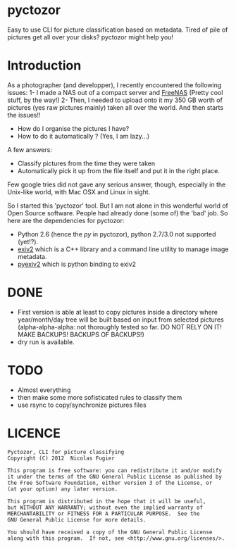 pyctozor
========

Easy to use CLI for picture classification based on metadata.
Tired of pile of pictures get all over your disks? pyctozor might help you!

Introduction
============

As a photographer (and developper), I recently encountered the following issues:
<background>
    1- I made a NAS out of a compact server and [FreeNAS](http://freenas.org/ "FreeNAS") (Pretty cool stuff, by the way!)
    2- Then, I needed to upload onto it my 350 GB worth of pictures (yes raw pictures mainly) taken all over the world.
</background>
And then starts the issues!! 
- How do I organise the pictures I have?
- How to do it automatically ? (Yes, I am lazy...)

A few answers:
- Classify pictures from the time they were taken
- Automatically pick it up from the file itself and put it in the right place.

Few google tries did not gave any serious answer, though, especially in the Unix-like world, with Mac OSX and Linux in sight.

So I started this 'pyctozor' tool. But I am not alone in this wonderful world of Open Source software. People had already done (some of) the 'bad' job.
So here are the dependencies for pyctozor:
- Python 2.6 (hence the _py_ in pyctozor), python 2.7/3.0 not supported (yet!?).
- [exiv2](http://www.exiv2.org/ "exiv2") which is a C++ library and a command line utility to manage image metadata.
- [pyexiv2](http://tilloy.net/dev/pyexiv2/ "pyexiv2") which is python binding to exiv2 

DONE
====
- First version is able at least to copy pictures inside a directory where year/month/day tree will be built based on input from selected pictures (alpha-alpha-alpha: not thoroughly tested so far. DO NOT RELY ON IT! MAKE BACKUPS! BACKUPS OF BACKUPS!)
- dry run is available.

TODO
====
- Almost everything
- then make some more sofisticated rules to classify them
- use rsync to copy/synchronize pictures files

LICENCE
=======

    Pyctozor, CLI for picture classifying
    Copyright (C) 2012  Nicolas Fugier

    This program is free software: you can redistribute it and/or modify
    it under the terms of the GNU General Public License as published by
    the Free Software Foundation, either version 3 of the License, or
    (at your option) any later version.

    This program is distributed in the hope that it will be useful,
    but WITHOUT ANY WARRANTY; without even the implied warranty of
    MERCHANTABILITY or FITNESS FOR A PARTICULAR PURPOSE.  See the
    GNU General Public License for more details.

    You should have received a copy of the GNU General Public License
    along with this program.  If not, see <http://www.gnu.org/licenses/>.

